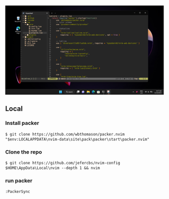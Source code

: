 ![preview the nvim](./.github/preview.png)

## Local

### Install packer

```shell
$ git clone https://github.com/wbthomason/packer.nvim "$env:LOCALAPPDATA\nvim-data\site\pack\packer\start\packer.nvim"
```

### Clone the repo

```shell
$ git clone https://github.com/jefercbs/nvim-config $HOME\AppData\Local\nvim --depth 1 && nvim
```

### run packer

```shell
:PackerSync
```
